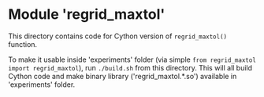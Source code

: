 # Module 'regrid_maxtol'

This directory contains code for Cython version of `regrid_maxtol()` function.

To make it usable inside 'experiments' folder (via simple `from regrid_maxtol import regrid_maxtol`), run `./build.sh` from this directory. This will all build Cython code and make binary library ('regrid_maxtol.*.so') available in 'experiments' folder.

